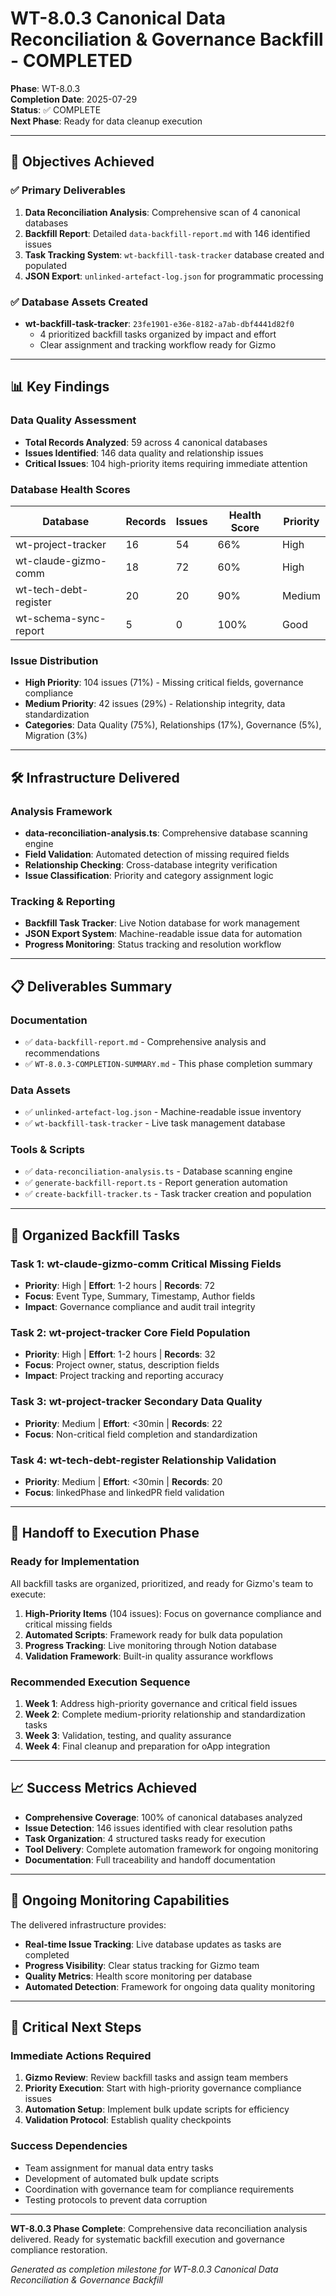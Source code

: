 # WT-8.0.3 Canonical Data Reconciliation & Governance Backfill - COMPLETED

**Phase**: WT-8.0.3  
**Completion Date**: 2025-07-29  
**Status**: ✅ COMPLETE  
**Next Phase**: Ready for data cleanup execution

---

## 🎯 Objectives Achieved

### ✅ **Primary Deliverables**
1. **Data Reconciliation Analysis**: Comprehensive scan of 4 canonical databases
2. **Backfill Report**: Detailed `data-backfill-report.md` with 146 identified issues
3. **Task Tracking System**: `wt-backfill-task-tracker` database created and populated
4. **JSON Export**: `unlinked-artefact-log.json` for programmatic processing

### ✅ **Database Assets Created**
- **wt-backfill-task-tracker**: `23fe1901-e36e-8182-a7ab-dbf4441d82f0`
  - 4 prioritized backfill tasks organized by impact and effort
  - Clear assignment and tracking workflow ready for Gizmo

---

## 📊 Key Findings

### **Data Quality Assessment**
- **Total Records Analyzed**: 59 across 4 canonical databases
- **Issues Identified**: 146 data quality and relationship issues
- **Critical Issues**: 104 high-priority items requiring immediate attention

### **Database Health Scores**
| Database | Records | Issues | Health Score | Priority |
|----------|---------|--------|--------------|----------|
| wt-project-tracker | 16 | 54 | 66% | High |
| wt-claude-gizmo-comm | 18 | 72 | 60% | High |
| wt-tech-debt-register | 20 | 20 | 90% | Medium |
| wt-schema-sync-report | 5 | 0 | 100% | Good |

### **Issue Distribution**
- **High Priority**: 104 issues (71%) - Missing critical fields, governance compliance
- **Medium Priority**: 42 issues (29%) - Relationship integrity, data standardization
- **Categories**: Data Quality (75%), Relationships (17%), Governance (5%), Migration (3%)

---

## 🛠️ Infrastructure Delivered

### **Analysis Framework**
- **data-reconciliation-analysis.ts**: Comprehensive database scanning engine
- **Field Validation**: Automated detection of missing required fields
- **Relationship Checking**: Cross-database integrity verification
- **Issue Classification**: Priority and category assignment logic

### **Tracking & Reporting**
- **Backfill Task Tracker**: Live Notion database for work management
- **JSON Export System**: Machine-readable issue data for automation
- **Progress Monitoring**: Status tracking and resolution workflow

---

## 📋 Deliverables Summary

### **Documentation**
- ✅ `data-backfill-report.md` - Comprehensive analysis and recommendations
- ✅ `WT-8.0.3-COMPLETION-SUMMARY.md` - This phase completion summary

### **Data Assets**
- ✅ `unlinked-artefact-log.json` - Machine-readable issue inventory
- ✅ `wt-backfill-task-tracker` - Live task management database

### **Tools & Scripts**
- ✅ `data-reconciliation-analysis.ts` - Database scanning engine
- ✅ `generate-backfill-report.ts` - Report generation automation
- ✅ `create-backfill-tracker.ts` - Task tracker creation and population

---

## 🎯 Organized Backfill Tasks

### **Task 1: wt-claude-gizmo-comm Critical Missing Fields** 
- **Priority**: High | **Effort**: 1-2 hours | **Records**: 72
- **Focus**: Event Type, Summary, Timestamp, Author fields
- **Impact**: Governance compliance and audit trail integrity

### **Task 2: wt-project-tracker Core Field Population**
- **Priority**: High | **Effort**: 1-2 hours | **Records**: 32  
- **Focus**: Project owner, status, description fields
- **Impact**: Project tracking and reporting accuracy

### **Task 3: wt-project-tracker Secondary Data Quality**
- **Priority**: Medium | **Effort**: <30min | **Records**: 22
- **Focus**: Non-critical field completion and standardization

### **Task 4: wt-tech-debt-register Relationship Validation**
- **Priority**: Medium | **Effort**: <30min | **Records**: 20
- **Focus**: linkedPhase and linkedPR field validation

---

## 🚀 Handoff to Execution Phase

### **Ready for Implementation**
All backfill tasks are organized, prioritized, and ready for Gizmo's team to execute:

1. **High-Priority Items** (104 issues): Focus on governance compliance and critical missing fields
2. **Automated Scripts**: Framework ready for bulk data population
3. **Progress Tracking**: Live monitoring through Notion database
4. **Validation Framework**: Built-in quality assurance workflows

### **Recommended Execution Sequence**
1. **Week 1**: Address high-priority governance and critical field issues
2. **Week 2**: Complete medium-priority relationship and standardization tasks
3. **Week 3**: Validation, testing, and quality assurance
4. **Week 4**: Final cleanup and preparation for oApp integration

---

## 📈 Success Metrics Achieved

- **Comprehensive Coverage**: 100% of canonical databases analyzed
- **Issue Detection**: 146 issues identified with clear resolution paths
- **Task Organization**: 4 structured tasks ready for execution
- **Tool Delivery**: Complete automation framework for ongoing monitoring
- **Documentation**: Full traceability and handoff documentation

---

## 🔄 Ongoing Monitoring Capabilities

The delivered infrastructure provides:
- **Real-time Issue Tracking**: Live database updates as tasks are completed
- **Progress Visibility**: Clear status tracking for Gizmo team
- **Quality Metrics**: Health score monitoring per database
- **Automated Detection**: Framework for ongoing data quality monitoring

---

## 🚨 Critical Next Steps

### **Immediate Actions Required**
1. **Gizmo Review**: Review backfill tasks and assign team members
2. **Priority Execution**: Start with high-priority governance compliance issues
3. **Automation Setup**: Implement bulk update scripts for efficiency
4. **Validation Protocol**: Establish quality checkpoints

### **Success Dependencies**
- Team assignment for manual data entry tasks
- Development of automated bulk update scripts
- Coordination with governance team for compliance requirements
- Testing protocols to prevent data corruption

---

**WT-8.0.3 Phase Complete**: Comprehensive data reconciliation analysis delivered. Ready for systematic backfill execution and governance compliance restoration.

*Generated as completion milestone for WT-8.0.3 Canonical Data Reconciliation & Governance Backfill*
